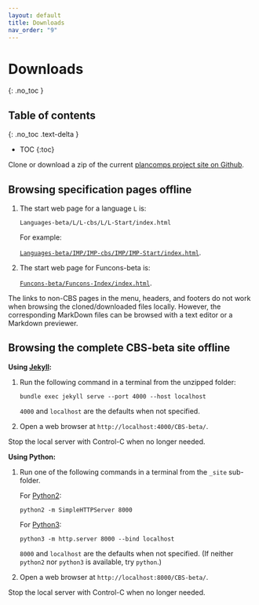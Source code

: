 ```yaml
---
layout: default
title: Downloads
nav_order: "9"
---
```


Downloads
=========
{: .no_toc }

## Table of contents
{: .no_toc .text-delta }

- TOC
{:toc}

Clone or download a zip of the current [plancomps project site on Github].

Browsing specification pages offline
------------------------------------

1.  The start web page for a language `L` is:

    ```
    Languages-beta/L/L-cbs/L/L-Start/index.html
    ```
    For example:

    [`Languages-beta/IMP/IMP-cbs/IMP/IMP-Start/index.html`].

2.  The start web page for Funcons-beta is:

    [`Funcons-beta/Funcons-Index/index.html`].

The links to non-CBS pages in the menu, headers, and footers do not work when
browsing the cloned/downloaded files locally. However, the corresponding
MarkDown files can be browsed with a text editor or a Markdown previewer.

Browsing the complete CBS-beta site offline
-------------------------------------------

__Using [Jekyll]:__

1.  Run the following command in a terminal from the unzipped folder:

    ```
    bundle exec jekyll serve --port 4000 --host localhost
    ```
    `4000` and `localhost` are the defaults when not specified.

2.  Open a web browser at `http://localhost:4000/CBS-beta/`.

Stop the local server with Control-C when no longer needed.

__Using Python:__

1.  Run one of the following commands in a terminal from the `_site` sub-folder.

    For [Python2]:
    ```
    python2 -m SimpleHTTPServer 8000
    ```
    For [Python3]:
    ```
    python3 -m http.server 8000 --bind localhost
    ```
    `8000` and `localhost` are the defaults when not specified.
    (If neither `python2` nor `python3` is available, try `python`.)

2.  Open a web browser at `http://localhost:8000/CBS-beta/`.

Stop the local server with Control-C when no longer needed.


[plancomps project site on Github]: https://github.com/plancomps/plancomps.github.io

[`Languages-beta/IMP/IMP-cbs/IMP/IMP-Start/index.html`]: /CBS-beta/Languages-beta/IMP/IMP-cbs/IMP/IMP-Start/index.html

[`Funcons-beta/Funcons-Index/index.html`]: /CBS-beta/Funcons-beta/Funcons-Index/index.html

[Jekyll]: https://help.github.com/articles/setting-up-your-github-pages-site-locally-with-jekyll/

[Python3]: https://docs.python.org/3/library/http.server.html

[Python2]: https://docs.python.org/2/library/simplehttpserver.html#module-SimpleHTTPServer
